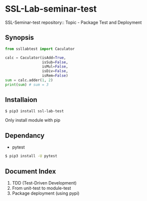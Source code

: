 # SSL-Lab-seminar-test

SSL-Seminar-test repository:: Topic - Package Test and Deployment

## Synopsis

```python
from ssllabtest import Caculator 

calc = Caculator(isAdd=True,
                 isSub=False,
                 isMul=False,
                 isDiv=False,
                 isRem=False)
sum = calc.adder(1, 2)
print(sum) # sum = 3
```

## Installaion

```bash
$ pip3 install ssl-lab-test
``` 

Only install module with pip

## Dependancy

- pytest

```bash
$ pip3 install -U pytest
```

## Document Index

1. TDD (Test-Driven Development)
2. From unit-test to module-test
3. Package deployment (using pypi)

